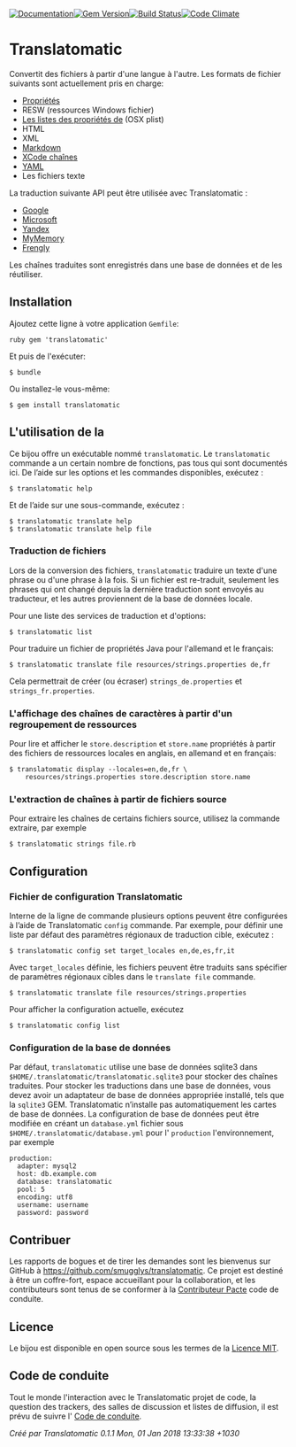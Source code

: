 [![Documentation](http://img.shields.io/badge/yard-docs-blue.svg)](http://www.rubydoc.info/gems/translatomatic)[![Gem Version](https://badge.fury.io/rb/translatomatic.svg)](https://badge.fury.io/rb/translatomatic)[![Build Status](https://travis-ci.org/smugglys/translatomatic.svg?branch=master)](https://travis-ci.org/smugglys/translatomatic)[![Code Climate](https://codeclimate.com/github/smugglys/translatomatic.svg)](https://codeclimate.com/github/smugglys/translatomatic)

# Translatomatic

Convertit des fichiers à partir d'une langue à l'autre. Les formats de fichier suivants sont actuellement pris en charge:

- [Propriétés](https://en.wikipedia.org/wiki/.properties)
- RESW (ressources Windows fichier)
- [Les listes des propriétés de](https://en.wikipedia.org/wiki/Property_list) (OSX plist)
- HTML
- XML
- [Markdown](https://en.wikipedia.org/wiki/Markdown)
- [XCode chaînes](https://developer.apple.com/library/content/documentation/Cocoa/Conceptual/LoadingResources/Strings/Strings.html)
- [YAML](http://yaml.org/)
- Les fichiers texte

La traduction suivante API peut être utilisée avec Translatomatic&nbsp;:

- [Google](https://cloud.google.com/translate/)
- [Microsoft](https://www.microsoft.com/en-us/translator/translatorapi.aspx)
- [Yandex](https://tech.yandex.com/translate/)
- [MyMemory](https://mymemory.translated.net/doc/)
- [Frengly](http://www.frengly.com/api)

Les chaînes traduites sont enregistrés dans une base de données et de les réutiliser.

## Installation

Ajoutez cette ligne à votre application `Gemfile`:

`ruby
gem 'translatomatic'
`

Et puis de l'exécuter:

    $ bundle

Ou installez-le vous-même:

    $ gem install translatomatic

## L'utilisation de la

Ce bijou offre un exécutable nommé `translatomatic`. Le `translatomatic` commande a un certain nombre de fonctions, pas tous qui sont documentés ici. De l’aide sur les options et les commandes disponibles, exécutez&nbsp;:

    $ translatomatic help

Et de l’aide sur une sous-commande, exécutez&nbsp;:

    $ translatomatic translate help
    $ translatomatic translate help file

### Traduction de fichiers

Lors de la conversion des fichiers, `translatomatic` traduire un texte d'une phrase ou d'une phrase à la fois. Si un fichier est re-traduit, seulement les phrases qui ont changé depuis la dernière traduction sont envoyés au traducteur, et les autres proviennent de la base de données locale.

Pour une liste des services de traduction et d'options:

    $ translatomatic list

Pour traduire un fichier de propriétés Java pour l'allemand et le français:

    $ translatomatic translate file resources/strings.properties de,fr

Cela permettrait de créer (ou écraser) `strings_de.properties` et `strings_fr.properties`.

### L'affichage des chaînes de caractères à partir d'un regroupement de ressources

Pour lire et afficher le `store.description` et `store.name` propriétés à partir des fichiers de ressources locales en anglais, en allemand et en français:

    $ translatomatic display --locales=en,de,fr \
        resources/strings.properties store.description store.name

### L'extraction de chaînes à partir de fichiers source

Pour extraire les chaînes de certains fichiers source, utilisez la commande extraire, par exemple

    $ translatomatic strings file.rb

## Configuration

### Fichier de configuration Translatomatic

Interne de la ligne de commande plusieurs options peuvent être configurées à l’aide de Translatomatic `config` commande. Par exemple, pour définir une liste par défaut des paramètres régionaux de traduction cible, exécutez&nbsp;:

    $ translatomatic config set target_locales en,de,es,fr,it

Avec `target_locales` définie, les fichiers peuvent être traduits sans spécifier de paramètres régionaux cibles dans le `translate file` commande.

    $ translatomatic translate file resources/strings.properties

Pour afficher la configuration actuelle, exécutez

    $ translatomatic config list

### Configuration de la base de données

Par défaut, `translatomatic` utilise une base de données sqlite3 dans `$HOME/.translatomatic/translatomatic.sqlite3` pour stocker des chaînes traduites. Pour stocker les traductions dans une base de données, vous devez avoir un adaptateur de base de données appropriée installé, tels que la `sqlite3` GEM. Translatomatic n’installe pas automatiquement les cartes de base de données. La configuration de base de données peut être modifiée en créant un `database.yml` fichier sous `$HOME/.translatomatic/database.yml` pour l' `production` l'environnement, par exemple

    production:
      adapter: mysql2
      host: db.example.com
      database: translatomatic
      pool: 5
      encoding: utf8
      username: username
      password: password

## Contribuer

Les rapports de bogues et de tirer les demandes sont les bienvenus sur GitHub à https://github.com/smugglys/translatomatic. Ce projet est destiné à être un coffre-fort, espace accueillant pour la collaboration, et les contributeurs sont tenus de se conformer à la [Contributeur Pacte](http://contributor-covenant.org) code de conduite.

## Licence

Le bijou est disponible en open source sous les termes de la [Licence MIT](https://opensource.org/licenses/MIT).

## Code de conduite

Tout le monde l'interaction avec le Translatomatic projet de code, la question des trackers, des salles de discussion et listes de diffusion, il est prévu de suivre l' [Code de conduite](https://github.com/smugglys/translatomatic/blob/master/CODE_OF_CONDUCT.md).

_Créé par Translatomatic 0.1.1 Mon, 01 Jan 2018 13:33:38 +1030_
